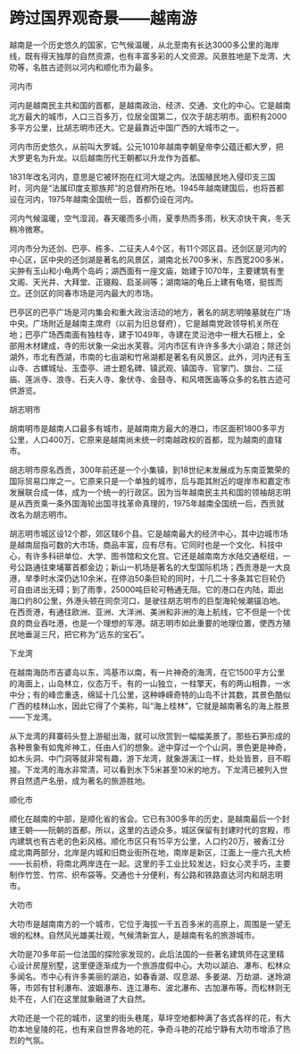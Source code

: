 # 跨过国界观奇景——越南游  

越南是一个历史悠久的国家，它气候温暖，从北至南有长达3000多公里的海岸线，既有得天独厚的自然资源，也有丰富多彩的人文资源。风景胜地是下龙湾、大叻等，名胜古迹则以河内和顺化市为最多。  

河内市  

河内是越南民主共和国的首都，是越南政治、经济、交通、文化的中心。它是越南北方最大的城市，人口三百多万，位居全国第二，仅次于胡志明市。面积有2000多平方公里，比胡志明市还大。它是最靠近中国广西的大城市之一。  

河内市历史悠久，从前叫大罗城。公元1010年越南李朝皇帝李公蕴迁都大罗，把大罗更名为升龙。以后越南历代王朝都以升龙作为首都。  

1831年改名河内，意思是它被环抱在红河大堤之内。法国殖民地入侵印支三国时，河内是“法属印度支那族邦”的总督府所在地。1945年越南建国后，也将首都设在河内，1975年越南全国统一后，首都仍设在河内。  

河内气候温暖，空气湿润，春天暖而多小雨，夏季热而多雨，秋天凉快干爽，冬天稍冷微寒。  

河内市分为还剑、巴亭、栋多、二征夫人4个区，有11个郊区县。还剑区是河内的中心区，区中央的还剑湖是著名的风景区，湖南北长700多米，东西宽200多米，尖肿有玉山和小龟两个岛屿；湖西面有一座文庙，始建于1070年，主要建筑有奎文阁、天光井、大拜堂、正寝殿、启圣祠等；湖南端的龟丘上建有龟塔，挺拔而立。还剑区的同春市场是河内最大的市场。  

巴亭区的巴亭广场是河内集会和重大政治活动的地方，著名的胡志明陵墓就在广场中央。广场附近是越南主席府（以前为旧总督府），它是越南党政领导机关所在地；巴亭广场西南面有独柱寺，建于1049年，寺建在灵沿池中一根大石根上，全部用木材建成，寺的形状象一朵出水芙蓉。河内市区有许许多多大小湖泊；除还剑湖外，市北有西湖，市南的七亩湖和竹帛湖都是著名有风景区。此外，河内还有玉山寺、古螺城址、玉壶亭、进士题名碑、镇武观、镇国寺、官掌门、旗台、二征庙、莲派寺、浪寺、石夫人寺、象伏寺、金鼓寺、和风塔医庙等众多的名胜古迹可供游览。  

胡志明市  

胡南明市是越南人口最多有城市，是越南南方最大的港口，市区面积1800多平方公里，人口400万，它原来是越南尚未统一时南越政权的首都，现为越南的直辖市。  

胡志明市原名西贡，300年前还是一个小集镇，到18世纪末发展成为东南亚繁荣的国际贸易口岸之一。它原来只是一个单独的城市，后与距其附近的堤岸市和嘉定市发展联合成一体，成为一个统一的行政区。因为当年越南民主共和国的领袖胡志明是从西贡乘一条外国海轮出国寻找革命真理的，1975年越南全国统一后，西贡就改名为胡志明市。  

胡志明市城区设12个郡，郊区辖6个县。它是越南最大的经济中心，其中边城市场是越南屈指可数的大市场，商品丰富，应有尽有。它同时也是一个文化、科技中心，有许多科研单位、大学、图书馆和文化宫。它还是越南南方水陆交通枢纽，一号公路通往柬埔寨首都金边；新山一机场是著名的大型国际机场；西贡港是一大良港，旱季时水深仍达10余米，在停泊50条巨轮的同时，十几二十多条其它巨轮仍可自由进出无碍；到了雨季，25000吨巨轮可畅通无阻。它的港口在内陆，距出海口约80公里，外港头顿在同奈河口，是驶往胡志明市的巨型海轮候潮锚泊地。在西贡港，有通往欧洲、亚洲、大洋洲、美洲和非洲的海上航线，它不但是一个优良的商业吞吐港，也是一个理想的军港。胡志明市如此重要的地理位置，使西方殖民地垂涎三尺，把它称为“远东的宝石”。  

下龙湾  

在越南海防市吉婆岛以东，鸿基市以南，有一片神奇的海湾，在它1500平方公里的海面上，山岛林立，仪态万千。有的一山独立，一柱擎天，有的两山相靠，一水中分；有的峰峦重迭，绵延十几公里，这种峥嵘奇特的山岛不计其数，其景色酷似广西的桂林山水，因此它得了个美称，叫“海上桂林”，它就是越南著名的海上胜景——下龙湾。  

从下龙湾的拜寨码头登上游艇出海，就可以欣赏到一幅幅美景了。那些石笋形成的各种景象有如鬼斧神工，任由人们的想象。途中穿过一个个山洞，景色更是神奇，如木头洞、中门洞等就非常有趣，游下龙湾，就象游漓江一样，处处皆景，目不暇接。下龙湾的海水非常清，可以看到水下5米甚至10米的地方。下龙湾已被列入世界自然遗产名册，成为著名的旅游胜地。  

顺化市  

顺化在越南的中部，是顺化省的省会。它已有300多年的历史，是越南最后一个封建王朝——阮朝的首都，所以，这里的古迹众多。城区保留有封建时代的宫殿，市内建筑也有古老的色彩风格。顺化市区只有15平方公里，人口约20万，被香江分成北南两部分，北岸是内城和旧商业街所在地，南岸是新区，江面上一座六孔大桥——长前桥，将南北两岸连在一起。这里的手工业比较发达，妇女心灵手巧，主要制作竹笠、竹帘、织布袋等。交通也十分便利，有公路和铁路直达河内和胡志明市。  

大叻市  

大叻市是越南南方的一个城市，它位于海拔一千五百多米的高原上，周围是一望无垠的松林。自然风光雄美壮观，气候清新宜人，是越南有名的旅游城市。  

大叻是70多年前一位法国的探险家发现的，此后法国的一些著名建筑师在这里精心设计房屋别墅，这里便逐渐成为一个旅游度假中心。大叻以湖泊、瀑布、松林众多闻名。市中心有许多美丽的湖泊，如春香湖、叹息湖、多姜湖、万劫湖、迷玲湖等，市郊有甘利瀑布、波姻瀑布、连江瀑布、波北瀑布、古加瀑布等。而松林则无处不在，人们在这里就象融进了大自然。  

大叻还是一个花的城市，这里的街头巷尾，草坪空地都种满了各式各样的花，有大叻本地皇陵的花，也有来自世界各地的花，争奇斗艳的花给宁静有大叻市增添了热烈的气氛。  